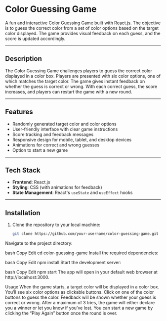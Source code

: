 # Color Guessing Game

A fun and interactive Color Guessing Game built with React.js. The objective is to guess the correct color from a set of color options based on the target color displayed. The game provides visual feedback on each guess, and the score is updated accordingly.

---

## Description

The Color Guessing Game challenges players to guess the correct color displayed in a color box. Players are presented with six color options, one of which matches the target color. The game gives instant feedback on whether the guess is correct or wrong. With each correct guess, the score increases, and players can restart the game with a new round.

---

## Features

- Randomly generated target color and color options
- User-friendly interface with clear game instructions
- Score tracking and feedback messages
- Responsive design for mobile, tablet, and desktop devices
- Animations for correct and wrong guesses
- Option to start a new game

---

## Tech Stack

- **Frontend**: React.js
- **Styling**: CSS (with animations for feedback)
- **State Management**: React's `useState` and `useEffect` hooks

---

## Installation

1. Clone the repository to your local machine:

   ```bash
   git clone https://github.com/your-username/color-guessing-game.git
Navigate to the project directory:

bash
Copy
Edit
cd color-guessing-game
Install the required dependencies:

bash
Copy
Edit
npm install
Start the development server:

bash
Copy
Edit
npm start
The app will open in your default web browser at http://localhost:3000.

Usage
When the game starts, a target color will be displayed in a color box.
You’ll see six color options as clickable buttons.
Click on one of the color buttons to guess the color.
Feedback will be shown whether your guess is correct or wrong.
After a maximum of 3 tries, the game will either declare you a winner or let you know if you’ve lost.
You can start a new game by clicking the “Play Again” button once the round is over.
